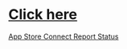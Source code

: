 # [Click here](https://scriptable.carrd.co)

[App Store Connect Report Status](App%20Store%20Connect%20Report%20Status.scriptable)
